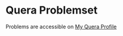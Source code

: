 # Quera Problemset

Problems are accessible on [My Quera Profile](https://quera.ir/profile/AshkanShakiba)